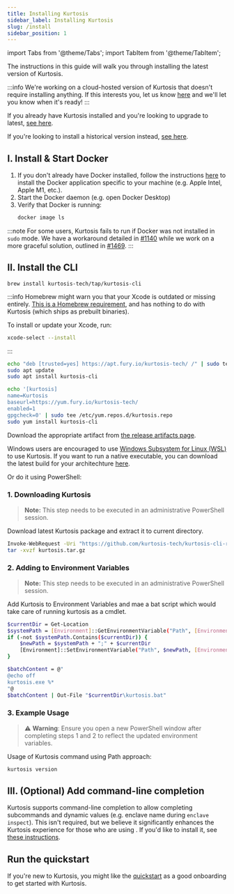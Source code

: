 ```yaml
---
title: Installing Kurtosis
sidebar_label: Installing Kurtosis
slug: /install
sidebar_position: 1
---
```


<!---------- START IMPORTS ------------>

import Tabs from '@theme/Tabs';
import TabItem from '@theme/TabItem';

<!---------- END IMPORTS ------------>


The instructions in this guide will walk you through installing the latest version of Kurtosis. 

:::info
We're working on a cloud-hosted version of Kurtosis that doesn't require installing anything. If this interests you, let us know [here](https://mp2k8nqxxgj.typeform.com/to/U1HcXT1H) and we'll let you know when it's ready!
:::

If you already have Kurtosis installed and you're looking to upgrade to latest, [see here][upgrade-guide].

If you're looking to install a historical version instead, [see here][install-historical-guide].

I. Install & Start Docker
-----------------

1. If you don't already have Docker installed, follow the instructions [here][docker-install] to install the Docker application specific to your machine (e.g. Apple Intel, Apple M1, etc.). 
1. Start the Docker daemon (e.g. open Docker Desktop)
1. Verify that Docker is running:
   ```bash
   docker image ls
   ```

:::note
For some users, Kurtosis fails to run if Docker was not installed in `sudo` mode. We have a workaround detailed in [#1140](https://github.com/kurtosis-tech/kurtosis/issues/1140) while we work on a more graceful solution, outlined in [#1469](https://github.com/kurtosis-tech/kurtosis/issues/1469).
:::

II. Install the CLI
-------------------------

<Tabs groupId="install-methods">
<TabItem value="homebrew" label="brew (MacOS)">

```
brew install kurtosis-tech/tap/kurtosis-cli
```

:::info
Homebrew might warn you that your Xcode is outdated or missing entirely. [This is a Homebrew requirement](https://docs.brew.sh/Installation), and has nothing to do with Kurtosis (which ships as prebuilt binaries). 

To install or update your Xcode, run:

```bash
xcode-select --install
```
:::

</TabItem>
<TabItem value="apt" label="apt (Ubuntu)">

```bash
echo "deb [trusted=yes] https://apt.fury.io/kurtosis-tech/ /" | sudo tee /etc/apt/sources.list.d/kurtosis.list
sudo apt update
sudo apt install kurtosis-cli
```

</TabItem>
<TabItem value="yum" label="yum (RHEL)">

```bash
echo '[kurtosis]
name=Kurtosis
baseurl=https://yum.fury.io/kurtosis-tech/
enabled=1
gpgcheck=0' | sudo tee /etc/yum.repos.d/kurtosis.repo
sudo yum install kurtosis-cli
```

</TabItem>
<TabItem value="other-linux" label="deb, rpm, and apk">

Download the appropriate artifact from [the release artifacts page][release-artifacts].

</TabItem>

<TabItem value="windows" label="Windows">

Windows users are encouraged to use [Windows Subsystem for Linux (WSL)][windows-susbsystem-for-linux] to use Kurtosis.
If you want to run a native executable, you can download the latest build for your architechture [here](https://github.com/kurtosis-tech/kurtosis-cli-release-artifacts/tags).

Or do it using PowerShell:

### 1. Downloading Kurtosis

> **Note:** This step needs to be executed in an administrative PowerShell session.

Download latest Kurtosis package and extract it to current directory.
```bash
Invoke-WebRequest -Uri "https://github.com/kurtosis-tech/kurtosis-cli-release-artifacts/releases/download/REPLACE_VERSION/kurtosis-cli_REPLACE_VERSION_windows_REPLACE_ARCH.tar.gz" -OutFile kurtosis.tar.gz
tar -xvzf kurtosis.tar.gz
```

### 2. Adding to Environment Variables

> **Note:** This step needs to be executed in an administrative PowerShell session.

Add Kurtosis to Environment Variables and mae a bat script which would take care of running kurtosis as a cmdlet.
```bash
$currentDir = Get-Location
$systemPath = [Environment]::GetEnvironmentVariable("Path", [EnvironmentVariableTarget]::Machine)
if (-not $systemPath.Contains($currentDir)) {
    $newPath = $systemPath + ";" + $currentDir
    [Environment]::SetEnvironmentVariable("Path", $newPath, [EnvironmentVariableTarget]::Machine)
}

$batchContent = @"
@echo off
kurtosis.exe %*
"@
$batchContent | Out-File "$currentDir\kurtosis.bat"
```

### 3. Example Usage

> ⚠️ **Warning**: Ensure you open a new PowerShell window after completing steps 1 and 2 to reflect the updated environment variables.

Usage of Kurtosis command using Path approach:
```bash
kurtosis version
```
</TabItem>

</Tabs>

III. (Optional) Add command-line completion
--------------------------------
Kurtosis supports command-line completion to allow completing subcommands and dynamic values (e.g. enclave name during `enclave inspect`). This isn't required, but we believe it significantly enhances the Kurtosis experience for those who are using . If you'd like to install it, see [these instructions][installing-command-line-completion].

Run the quickstart
------------------
If you're new to Kurtosis, you might like the [quickstart][quickstart] as a good onboarding to get started with Kurtosis.

<!-------------------------- ONLY LINKS BELOW HERE ---------------------------->
[cli-changelog]: ../changelog.md
[metrics-philosophy]: ../explanations/metrics-philosophy.md
[analytics-disable]: ../cli-reference/analytics-disable.md
[quickstart]: ../get-started/quickstart.md
[installing-command-line-completion]: ./adding-command-line-completion.md
[install-historical-guide]: ./installing-historical-versions.md
[upgrade-guide]: ./upgrading-the-cli.md

[release-artifacts]: https://github.com/kurtosis-tech/kurtosis-cli-release-artifacts/releases
[windows-susbsystem-for-linux]: https://learn.microsoft.com/en-us/windows/wsl/
[docker-install]: https://docs.docker.com/get-docker/

